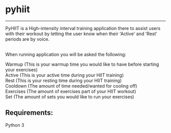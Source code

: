 # pyhiit
-------------------
PyHIIT is a High-intensity interval training application there to assist users with their workout by letting the user know when their 'Active' and 'Rest' periods are by voice.<br /><br />

When running application you will be asked the following:<br />

Warmup (This is your warmup time you would like to have before starting your exercises)<br />
Active (This is your active time during your HIIT training)<br />
Rest (This is your resting time during your HIIT training)<br />
Cooldown (The amount of time needed/wanted for cooling off)<br />
Exercises (The amount of exercises part of your HIIT workout)<br />
Set (The amount of sets you would like to run your exercises)<br />

Requirements:
-------------------

Python 3


